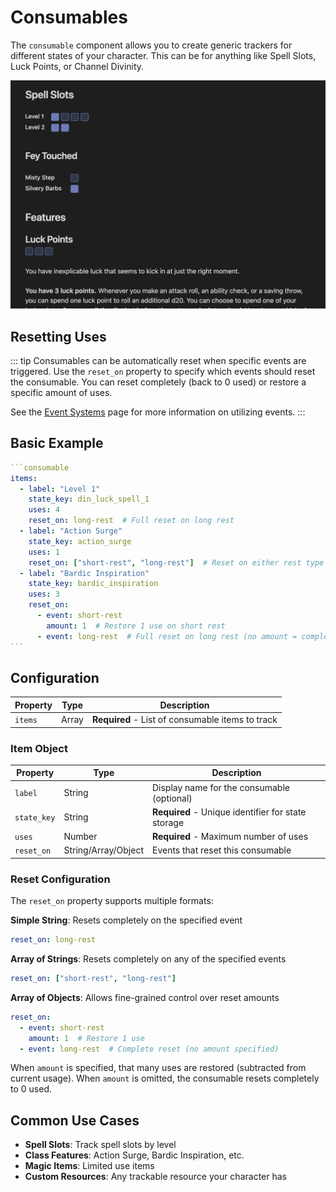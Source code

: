 # Consumables

The `consumable` component allows you to create generic trackers for different states of your character. This can be for anything like Spell Slots, Luck Points, or Channel Divinity.

![Rendered Example](../images/example-consumable.webp)

## Resetting Uses

::: tip
Consumables can be automatically reset when specific events are triggered. Use the `reset_on` property to specify which events should reset the consumable. You can reset completely (back to 0 used) or restore a specific amount of uses.

See the [Event Systems](../concepts/event-systems.md) page for more information on utilizing events.
:::

## Basic Example

````yaml
```consumable
items:
  - label: "Level 1"
    state_key: din_luck_spell_1
    uses: 4
    reset_on: long-rest  # Full reset on long rest
  - label: "Action Surge"
    state_key: action_surge
    uses: 1
    reset_on: ["short-rest", "long-rest"]  # Reset on either rest type
  - label: "Bardic Inspiration"
    state_key: bardic_inspiration
    uses: 3
    reset_on:
      - event: short-rest
        amount: 1  # Restore 1 use on short rest
      - event: long-rest  # Full reset on long rest (no amount = complete reset)
```
````

## Configuration

| Property | Type  | Description                                      |
| -------- | ----- | ------------------------------------------------ |
| `items`  | Array | **Required** - List of consumable items to track |

### Item Object

| Property    | Type         | Description                                        |
| ----------- | ------------ | -------------------------------------------------- |
| `label`     | String       | Display name for the consumable (optional)         |
| `state_key` | String       | **Required** - Unique identifier for state storage |
| `uses`      | Number       | **Required** - Maximum number of uses              |
| `reset_on`  | String/Array/Object | Events that reset this consumable              |

### Reset Configuration

The `reset_on` property supports multiple formats:

**Simple String**: Resets completely on the specified event
```yaml
reset_on: long-rest
```

**Array of Strings**: Resets completely on any of the specified events
```yaml
reset_on: ["short-rest", "long-rest"]
```

**Array of Objects**: Allows fine-grained control over reset amounts
```yaml
reset_on:
  - event: short-rest
    amount: 1  # Restore 1 use
  - event: long-rest  # Complete reset (no amount specified)
```

When `amount` is specified, that many uses are restored (subtracted from current usage). When `amount` is omitted, the consumable resets completely to 0 used.

## Common Use Cases

- **Spell Slots**: Track spell slots by level
- **Class Features**: Action Surge, Bardic Inspiration, etc.
- **Magic Items**: Limited use items
- **Custom Resources**: Any trackable resource your character has
